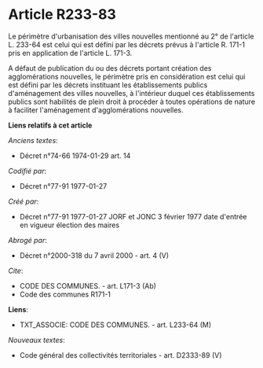 # Article R233-83

Le périmètre d'urbanisation des villes nouvelles mentionné au 2° de l'article L. 233-64 est celui qui est défini par les
décrets prévus à l'article R. 171-1 pris en application de l'article L. 171-3. 

A défaut de publication du ou des décrets portant création des agglomérations nouvelles, le périmètre pris en considération
est celui qui est défini       par les décrets instituant les établissements publics d'aménagement des villes nouvelles, à
l'intérieur duquel ces établissements publics sont habilités de plein droit à procéder à toutes opérations de nature à
faciliter l'aménagement d'agglomérations nouvelles.

**Liens relatifs à cet article**

_Anciens textes_:

  - Décret n°74-66 1974-01-29 art. 14

_Codifié par_:

  - Décret n°77-91 1977-01-27

_Créé par_:

  - Décret n°77-91 1977-01-27 JORF et JONC 3 février 1977 date d'entrée en vigueur élection des maires

_Abrogé par_:

  - Décret n°2000-318 du 7 avril 2000 - art. 4 (V)

_Cite_:

  - CODE DES COMMUNES. - art. L171-3 (Ab)
  - Code des communes R171-1

**Liens**:

  - TXT_ASSOCIE: CODE DES COMMUNES. - art. L233-64 (M)

_Nouveaux textes_:

  - Code général des collectivités territoriales - art. D2333-89 (V)

